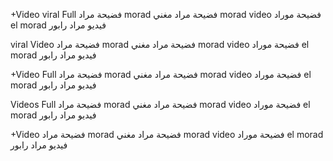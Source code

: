 +Video viral Full  فضيحة مراد morad فضيحة مراد مغني morad video فضيحة موراد el morad فيديو مراد رابور

viral Video  فضيحة مراد morad فضيحة مراد مغني morad video فضيحة موراد el morad فيديو مراد رابور

+Video Full  فضيحة مراد morad فضيحة مراد مغني morad video فضيحة موراد el morad فيديو مراد رابور

Videos Full  فضيحة مراد morad فضيحة مراد مغني morad video فضيحة موراد el morad فيديو مراد رابور

+Video  فضيحة مراد morad فضيحة مراد مغني morad video فضيحة موراد el morad فيديو مراد رابور

